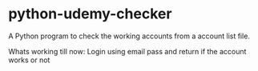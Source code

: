# python-udemy-checker
A Python program to check the working accounts from a account list file.

Whats working till now:
Login using email pass and return if the account works or not
